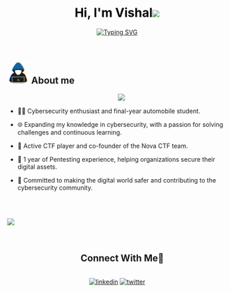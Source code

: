 <h1 align="center"><b><span style="color: black;">Hi, I'm Vishal</span></b><img src="https://media.giphy.com/media/hvRJCLFzcasrR4ia7z/giphy.gif" width="35"></h1>
<!--  -->
<p align="center">
  <a href="https://git.io/typing-svg"><img src="https://readme-typing-svg.herokuapp.com?font=Fira+Code&pause=1000&color=0339C5&random=false&width=457&lines=Ethical+Hacker+%26+Penetration+Tester;Acknowledged+By+META+%26+INDIAN+GOVT;Top+%232+HacktheBox+Player+in+INDIA" alt="Typing SVG" /></a>
</p>

<br>
	
## <picture><img src = "https://github.com/0xAbdulKhalid/0xAbdulKhalid/raw/main/assets/mdImages/about_me.gif" width = 50px></picture> **About me**

<picture> <img align="right" src="https://github.com/l4tmur/l4tmur/blob/main/l4tmur%20gif.gif" width = 250px></picture>

<br>

- 👨‍💻 Cybersecurity enthusiast and final-year automobile student.

- 🌐 Expanding my knowledge in cybersecurity, with a passion for solving challenges and continuous learning.

- 🔐 Active CTF player and co-founder of the Nova CTF team.

- 💼 1 year of Pentesting experience, helping organizations secure their digital assets.

- 🌟 Committed to making the digital world safer and contributing to the cybersecurity community.

<br><br>

<img src="https://user-images.githubusercontent.com/73097560/115834477-dbab4500-a447-11eb-908a-139a6edaec5c.gif"><br><br>

<!-- Connect with me -->
<!--h2 without bottom border-->
<div id="user-content-toc">
  <ul align="center">
    <summary><h2 style="display: inline-block">Connect With Me🤝</h2></summary>
  </ul>
</div>

<!--icons and links-->
<p align="center">
<a href="https://in.linkedin.com/in/mr-g0d-hacktivist" target="blank"><img align="center" src="https://user-images.githubusercontent.com/88904952/234979284-68c11d7f-1acc-4f0c-ac78-044e1037d7b0.png" alt="linkedin" height="50" width="50" /></a>
<a href="https://twitter.com/MrgodsHome" target="blank"><img align="center" src="https://user-images.githubusercontent.com/88904952/234980676-61bfb021-ecc8-48f7-88e6-34c1b06c4a58.png" alt="twitter" height="50" width="50" /></a>   
</p>

